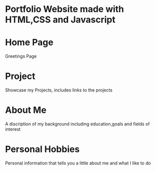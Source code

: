 # Portfolio Website made with HTML,CSS and Javascript

# Home Page
Greetings Page
# Project
Showcase my Projects, includes links to the projects
# About Me
A discription of my background including education,goals and fields of interest
# Personal Hobbies
Personal information that tells you a little about me and what I like to do

